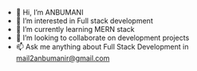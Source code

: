 - 👋 Hi, I’m ANBUMANI
- 👀 I’m interested in Full stack development
- 🌱 I’m currently learning MERN stack
- 💞️ I’m looking to collaborate on development projects
- 📫 Ask me anything about Full Stack Development in mail2anbumanir@gmail.com

<!---
ANBUMANI890/ANBUMANI890 is a ✨ special ✨ repository because its `README.md` (this file) appears on your GitHub profile.
You can click the Preview link to take a look at your changes.
--->
